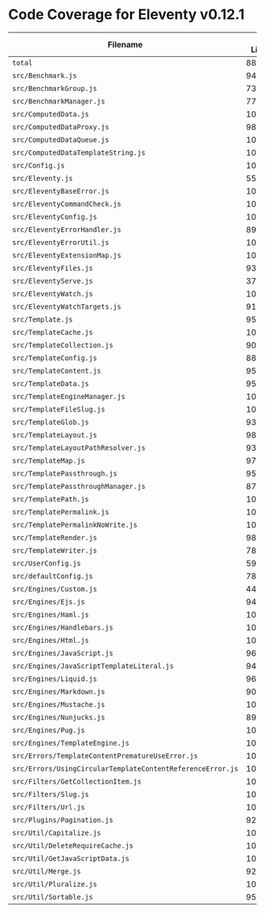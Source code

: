 # Code Coverage for Eleventy v0.12.1

| Filename                                                   | % Lines | % Statements | % Functions | % Branches |
| ---------------------------------------------------------- | ------- | ------------ | ----------- | ---------- |
| `total`                                                    | 88.45%  | 88.49%       | 87.32%      | 80.84%     |
| `src/Benchmark.js`                                         | 94.44%  | 94.44%       | 100%        | 83.33%     |
| `src/BenchmarkGroup.js`                                    | 73.91%  | 73.91%       | 66.67%      | 52.38%     |
| `src/BenchmarkManager.js`                                  | 77.78%  | 77.78%       | 75%         | 75%        |
| `src/ComputedData.js`                                      | 100%    | 100%         | 100%        | 100%       |
| `src/ComputedDataProxy.js`                                 | 98.04%  | 98.04%       | 100%        | 90.63%     |
| `src/ComputedDataQueue.js`                                 | 100%    | 100%         | 100%        | 72.73%     |
| `src/ComputedDataTemplateString.js`                        | 100%    | 100%         | 100%        | 83.33%     |
| `src/Config.js`                                            | 100%    | 100%         | 100%        | 100%       |
| `src/Eleventy.js`                                          | 55.16%  | 54.91%       | 50%         | 42.86%     |
| `src/EleventyBaseError.js`                                 | 100%    | 100%         | 100%        | 100%       |
| `src/EleventyCommandCheck.js`                              | 100%    | 100%         | 100%        | 87.5%      |
| `src/EleventyConfig.js`                                    | 100%    | 100%         | 100%        | 100%       |
| `src/EleventyErrorHandler.js`                              | 89.74%  | 89.74%       | 100%        | 67.44%     |
| `src/EleventyErrorUtil.js`                                 | 100%    | 100%         | 100%        | 100%       |
| `src/EleventyExtensionMap.js`                              | 100%    | 100%         | 100%        | 100%       |
| `src/EleventyFiles.js`                                     | 93.94%  | 93.94%       | 90%         | 83.61%     |
| `src/EleventyServe.js`                                     | 37.29%  | 37.29%       | 56.25%      | 27.78%     |
| `src/EleventyWatch.js`                                     | 100%    | 100%         | 100%        | 90.48%     |
| `src/EleventyWatchTargets.js`                              | 91.84%  | 91.84%       | 85.71%      | 93.33%     |
| `src/Template.js`                                          | 95.15%  | 95.18%       | 98.18%      | 88.7%      |
| `src/TemplateCache.js`                                     | 100%    | 100%         | 100%        | 100%       |
| `src/TemplateCollection.js`                                | 90.32%  | 91.18%       | 93.33%      | 70%        |
| `src/TemplateConfig.js`                                    | 88.71%  | 88.71%       | 60%         | 92.31%     |
| `src/TemplateContent.js`                                   | 95.92%  | 95.92%       | 100%        | 91.67%     |
| `src/TemplateData.js`                                      | 95.93%  | 95.98%       | 97.5%       | 87.18%     |
| `src/TemplateEngineManager.js`                             | 100%    | 100%         | 100%        | 100%       |
| `src/TemplateFileSlug.js`                                  | 100%    | 100%         | 100%        | 100%       |
| `src/TemplateGlob.js`                                      | 93.33%  | 93.33%       | 100%        | 87.5%      |
| `src/TemplateLayout.js`                                    | 98.68%  | 98.7%        | 100%        | 94.44%     |
| `src/TemplateLayoutPathResolver.js`                        | 93.88%  | 93.88%       | 100%        | 85%        |
| `src/TemplateMap.js`                                       | 97.94%  | 97.94%       | 96.97%      | 90.4%      |
| `src/TemplatePassthrough.js`                               | 95.56%  | 95.56%       | 91.67%      | 83.33%     |
| `src/TemplatePassthroughManager.js`                        | 87.8%   | 87.8%        | 90.91%      | 73.53%     |
| `src/TemplatePath.js`                                      | 100%    | 100%         | 96.67%      | 100%       |
| `src/TemplatePermalink.js`                                 | 100%    | 100%         | 100%        | 96.3%      |
| `src/TemplatePermalinkNoWrite.js`                          | 100%    | 100%         | 100%        | 100%       |
| `src/TemplateRender.js`                                    | 98.75%  | 98.75%       | 100%        | 97.83%     |
| `src/TemplateWriter.js`                                    | 78.57%  | 78.57%       | 71.88%      | 50%        |
| `src/UserConfig.js`                                        | 59.72%  | 59.72%       | 45.61%      | 46.59%     |
| `src/defaultConfig.js`                                     | 78.57%  | 78.57%       | 25%         | 100%       |
| `src/Engines/Custom.js`                                    | 44.12%  | 44.12%       | 57.14%      | 25%        |
| `src/Engines/Ejs.js`                                       | 94.74%  | 94.74%       | 85.71%      | 88.89%     |
| `src/Engines/Haml.js`                                      | 100%    | 100%         | 100%        | 100%       |
| `src/Engines/Handlebars.js`                                | 100%    | 100%         | 100%        | 83.33%     |
| `src/Engines/Html.js`                                      | 100%    | 100%         | 100%        | 100%       |
| `src/Engines/JavaScript.js`                                | 96.55%  | 96.61%       | 100%        | 83.33%     |
| `src/Engines/JavaScriptTemplateLiteral.js`                 | 94.44%  | 94.44%       | 100%        | 100%       |
| `src/Engines/Liquid.js`                                    | 96.1%   | 96.1%        | 96.3%       | 85%        |
| `src/Engines/Markdown.js`                                  | 90.63%  | 90.63%       | 88.89%      | 81.25%     |
| `src/Engines/Mustache.js`                                  | 100%    | 100%         | 100%        | 100%       |
| `src/Engines/Nunjucks.js`                                  | 89.66%  | 89.66%       | 95.83%      | 93.94%     |
| `src/Engines/Pug.js`                                       | 100%    | 100%         | 100%        | 88.89%     |
| `src/Engines/TemplateEngine.js`                            | 100%    | 100%         | 100%        | 100%       |
| `src/Errors/TemplateContentPrematureUseError.js`           | 100%    | 100%         | 100%        | 100%       |
| `src/Errors/UsingCircularTemplateContentReferenceError.js` | 100%    | 100%         | 100%        | 100%       |
| `src/Filters/GetCollectionItem.js`                         | 100%    | 100%         | 100%        | 92.86%     |
| `src/Filters/Slug.js`                                      | 100%    | 100%         | 100%        | 100%       |
| `src/Filters/Url.js`                                       | 100%    | 100%         | 100%        | 100%       |
| `src/Plugins/Pagination.js`                                | 92.17%  | 92.44%       | 94.44%      | 83.33%     |
| `src/Util/Capitalize.js`                                   | 100%    | 100%         | 100%        | 100%       |
| `src/Util/DeleteRequireCache.js`                           | 100%    | 100%         | 100%        | 100%       |
| `src/Util/GetJavaScriptData.js`                            | 100%    | 100%         | 100%        | 100%       |
| `src/Util/Merge.js`                                        | 92.86%  | 92.86%       | 100%        | 87.5%      |
| `src/Util/Pluralize.js`                                    | 100%    | 100%         | 100%        | 100%       |
| `src/Util/Sortable.js`                                     | 95.45%  | 95.56%       | 90.48%      | 100%       |
